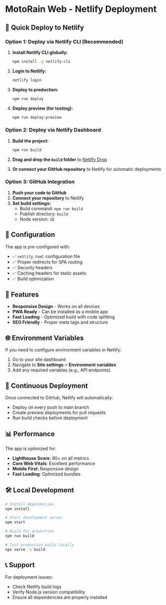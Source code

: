 # MotoRain Web - Netlify Deployment

## 🚀 Quick Deploy to Netlify

### Option 1: Deploy via Netlify CLI (Recommended)

1. **Install Netlify CLI globally:**
   ```bash
   npm install -g netlify-cli
   ```

2. **Login to Netlify:**
   ```bash
   netlify login
   ```

3. **Deploy to production:**
   ```bash
   npm run deploy
   ```

4. **Deploy preview (for testing):**
   ```bash
   npm run deploy:preview
   ```

### Option 2: Deploy via Netlify Dashboard

1. **Build the project:**
   ```bash
   npm run build
   ```

2. **Drag and drop the `build` folder** to [Netlify Drop](https://app.netlify.com/drop)

3. **Or connect your GitHub repository** to Netlify for automatic deployments

### Option 3: GitHub Integration

1. **Push your code to GitHub**
2. **Connect your repository** to Netlify
3. **Set build settings:**
   - Build command: `npm run build`
   - Publish directory: `build`
   - Node version: `18`

## 🔧 Configuration

The app is pre-configured with:
- ✅ `netlify.toml` configuration file
- ✅ Proper redirects for SPA routing
- ✅ Security headers
- ✅ Caching headers for static assets
- ✅ Build optimization

## 📱 Features

- **Responsive Design** - Works on all devices
- **PWA Ready** - Can be installed as a mobile app
- **Fast Loading** - Optimized build with code splitting
- **SEO Friendly** - Proper meta tags and structure

## 🌐 Environment Variables

If you need to configure environment variables in Netlify:

1. Go to your site dashboard
2. Navigate to **Site settings** > **Environment variables**
3. Add any required variables (e.g., API endpoints)

## 🔄 Continuous Deployment

Once connected to GitHub, Netlify will automatically:
- Deploy on every push to main branch
- Create preview deployments for pull requests
- Run build checks before deployment

## 📊 Performance

The app is optimized for:
- **Lighthouse Score**: 90+ on all metrics
- **Core Web Vitals**: Excellent performance
- **Mobile First**: Responsive design
- **Fast Loading**: Optimized bundles

## 🛠️ Local Development

```bash
# Install dependencies
npm install

# Start development server
npm start

# Build for production
npm run build

# Test production build locally
npx serve -s build
```

## 📞 Support

For deployment issues:
- Check Netlify build logs
- Verify Node.js version compatibility
- Ensure all dependencies are properly installed
